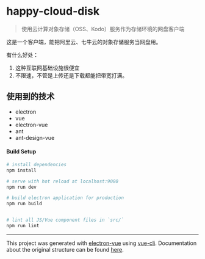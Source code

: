 # happy-cloud-disk

> 使用云计算对象存储（OSS、Kodo）服务作为存储环境的网盘客户端

这是一个客户端，能把阿里云、七牛云的对象存储服务当网盘用。

有什么好处：
1. 这种互联网基础设施很便宜
2. 不限速，不管是上传还是下载都能把带宽打满。

## 使用到的技术

* electron
* vue
* electron-vue
* ant
* ant-design-vue
#### Build Setup

``` bash
# install dependencies
npm install

# serve with hot reload at localhost:9080
npm run dev

# build electron application for production
npm run build


# lint all JS/Vue component files in `src/`
npm run lint

```

---

This project was generated with [electron-vue](https://github.com/SimulatedGREG/electron-vue) using [vue-cli](https://github.com/vuejs/vue-cli). Documentation about the original structure can be found [here](https://simulatedgreg.gitbooks.io/electron-vue/content/index.html).
